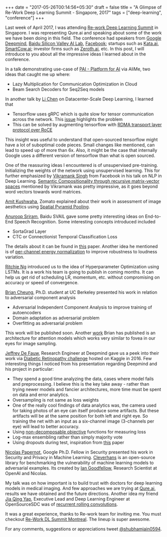 +++
date = "2017-05-26T00:14:56+05:30"
draft = false
title = "A Glimpse of Re-Work Deep Learning Summit - Singapore, 2017"
tags = ["deep-learning", "conference"]
+++

Last week of April 2017, I was attending [Re-work Deep Learning Summit](https://re-work.co/events/deep-learning-summit-singapore-april-2017) in Singapore. I was representing Qure.ai and speaking about some of the work we have been doing in this field. The conference had speakers from [Google Deepmind](https://deepmind.com), [Baidu Silicon Valley AI Lab](http://research.baidu.com/silicon-valley-ai-lab/), [Facebook](http://facebook.com); startups such as [Kata.ai](http://www.kata.ai), [SmartCow.ai](http://www.smartcow.ai); investor firms such as [Zeroth.ai](https://www.zeroth.ai), etc. In this post, I will introduce to you about all the impressive ideas I learned about in the conference.

In a talk demonstrating use-case of [PAI - Platform for AI](https://intl.aliyun.com) via AliMe, two ideas that caught me up where:

- Lazy Multiplication for Communication Optimization in Cloud
- Beam Search Decoders for Seq2Seq models

In another talk by [Li Chen](https://www.linkedin.com/in/crischenli/) on Datacenter-Scale Deep Learning, I learned that

- Tensorflow uses gRPC which is quite slow for tensor communication across the network. This [issue](https://github.com/tensorflow/tensorflow/issues/6116) highlights the problem
- This can be solved by augmenting tensorflow with [RDMA transport layer protocol over RoCE](https://www.microsoft.com/en-us/research/wp-content/uploads/2016/11/rdma_sigcomm2016.pdf)

This insight was useful to understand that open-sourced tensorflow might have a lot of suboptimal code pieces. Small changes like mentioned, can lead to speed up of more than 6x. Also, it might be the case that internally Google uses a different version of tensorflow than what is open sourced.

One of the reassuring ideas I encountered is of unsupervised pre-training. Initializing the weights of the network using unsupervised learning. This for further emphasized by [Vikramank Singh](https://www.linkedin.com/in/vikramanksingh) from Facebook in his talk on NLP in Deep Learning. [Semantic Compositionality through recursive matrix-vector spaces](http://www.socher.org/index.php/Main/SemanticCompositionalityThroughRecursiveMatrix-VectorSpaces) mentioned by Vikramank was pretty impressive, as it goes beyond word vectors towards word matrices.

[Amit Kushwaha](https://www.linkedin.com/in/yardstick17/), Zomato explained about their work in assessment of image aesthetics using [Spatial Pyramid Pooling](https://arxiv.org/abs/1406.4729).

[Anuroop Sriram](https://www.linkedin.com/in/anuroopsriram/), Baidu SVAIL gave some pretty interesting ideas on End-to-End Speech Recognition. Some interesting concepts introduced included

- SortaGrad Layer
- CTC or Connectionist Temporal Classification Loss

The details about it can be found in [this](https://arxiv.org/pdf/1512.02595.pdf) paper. Another idea he mentioned is of [per-channel energy normalization](https://arxiv.org/pdf/1607.05666.pdf) to improve robustness to loudness variation.

[Ritchie Ng](http://www.ritchieng.com) introduced us to the idea of Hyperparameter Optimization using LSTMs. It is a work his team is going to publish in coming months. It can help us get rid of scheduling LR, momentum, etc. without compromising on accuracy or speed of convergence.

[Brian Cheung](https://www.linkedin.com/in/brian-cheung-79480779/), Ph.D. student at UC Berkeley presented his work in relation to adversarial component analysis

- Adversarial Independent Component Analysis to improve training of autoencoders
- Domain adaptation as adversarial problem
- Overfitting as adversarial problem

This work will be published soon. Another [work](https://arxiv.org/abs/1611.09430) Brian has published is an architecture for attention models which works very similar to fovea in our eyes for image sampling.

[Jeffrey De Fauw](https://www.linkedin.com/in/jeffreydf/), Research Engineer at Deepmind gave us a peek into their work via [Diabetic Retinopathy challenge](https://www.kaggle.com/c/diabetic-retinopathy-detection) hosted on Kaggle in 2016. Few interesting things I noticed from his presentation regarding Deepmind and his project in particular:

- They spend a good time analyzing the data, cases where model fails and preprocessing. I believe this is the key take away - rather than trying newer models and fancier architectures, more time must be spent on data and error analytics.
- Oversampling is not same as loss weights
- One of the really cool findings of data analytics was, the camera used for taking photos of an eye can itself produce some artifacts. But these artifacts will be at the same position for both left and right eye. So training the net with an input as a six-channel image (3-channels per eye) will lead to better accuracy.
- Using [non-decomposable objective](https://arxiv.org/abs/1608.04802) functions for measuring loss
- Log-max ensembling rather than simply majority vote
- Using dropouts during test, inspiration from [this](http://biorxiv.org/content/early/2016/10/28/084210) paper

[Nicolas Papernot](https://papernot.fr), Google Ph.D. Fellow in Security presented his work in Security and Privacy in Machine Learning. [Cleverhans](http://www.cleverhans.io/about/) is an open-source library for benchmarking the vulnerability of machine learning models to adversarial examples. Its created by [Ian Goodfellow](http://www.iangoodfellow.com), Research Scientist at OpenAI and Nicolas.

My talk was on how important is to build trust with doctors for deep learning models in medical imaging. And few approaches we are trying at [Qure.ai](www.qure.ai), results we have obtained and the future directions. Another idea my friend [Jia Qing Yap](https://www.linkedin.com/in/yapjiaqing/), Executive Lead and Deep Learning Engineer at OpenSourceSDC was of [recurrent rolling convolutions](https://arxiv.org/abs/1704.05776).

It was a great experience, thanks to Re-work team for inviting me. You must checkout [Re-Work DL Summit Montreal](https://re-work.co/events/deep-learning-summit-montreal-canada-track1-2017). The lineup is super awesome.

For any comments, suggestions or appreciations tweet [@shubhamjain0594](https://twitter.com/shubhamjain0594).
